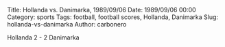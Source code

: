 Title: Hollanda vs. Danimarka, 1989/09/06
Date: 1989/09/06 00:00
Category: sports
Tags: football, football scores, Hollanda, Danimarka
Slug: hollanda-vs-danimarka
Author: carbonero


Hollanda 2 - 2 Danimarka
